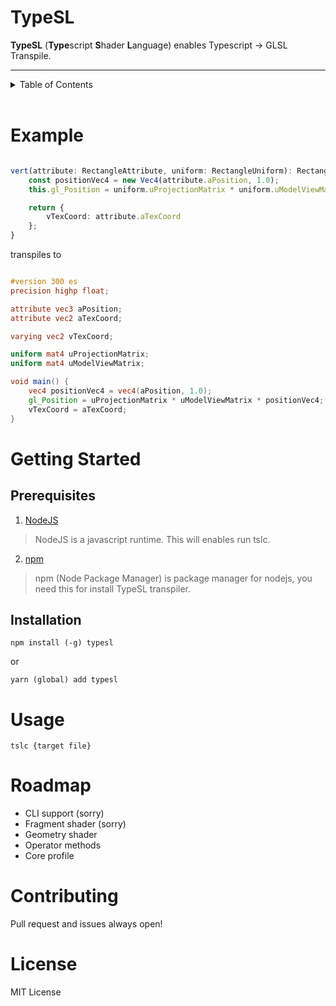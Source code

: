# TypeSL

**TypeSL** (**Type**script **S**hader **L**anguage) enables Typescript -> GLSL Transpile.

<hr>

<!-- TABLE OF CONTENTS -->
<details>
  <summary>Table of Contents</summary>
  <ol>
    <li>
      <a href="#typesl">TypeSL</a>
    </li>
    <li>
      <a href="#getting-started">Getting Started</a>
      <ul>
        <li><a href="#prerequisites">Prerequisites</a></li>
        <li><a href="#installation">Installation</a></li>
      </ul>
    </li>
    <li><a href="#usage">Usage</a></li>
    <li><a href="#roadmap">Roadmap</a></li>
    <li><a href="#contributing">Contributing</a></li>
    <li><a href="#license">License</a></li>
  </ol>
</details>

<br>

# Example

```typescript

vert(attribute: RectangleAttribute, uniform: RectangleUniform): RectangleVarying {
    const positionVec4 = new Vec4(attribute.aPosition, 1.0);
    this.gl_Position = uniform.uProjectionMatrix * uniform.uModelViewMatrix * positionVec4;

    return {
        vTexCoord: attribute.aTexCoord
    };
}

```

transpiles to

```glsl

#version 300 es
precision highp float;

attribute vec3 aPosition;
attribute vec2 aTexCoord;

varying vec2 vTexCoord;

uniform mat4 uProjectionMatrix;
uniform mat4 uModelViewMatrix;

void main() {
    vec4 positionVec4 = vec4(aPosition, 1.0);
    gl_Position = uProjectionMatrix * uModelViewMatrix * positionVec4;
    vTexCoord = aTexCoord;
}

```

# Getting Started

## Prerequisites

1. [NodeJS](https://nodejs.org)

> NodeJS is a javascript runtime. This will enables run tslc.

2. [npm](https://www.npmjs.com/)

> npm (Node Package Manager) is package manager for nodejs, you need this for install TypeSL transpiler.

## Installation

```
npm install (-g) typesl
```

or

```
yarn (global) add typesl
```

# Usage

```
tslc {target file}
```

# Roadmap

- CLI support (sorry)
- Fragment shader (sorry)
- Geometry shader
- Operator methods
- Core profile

# Contributing

Pull request and issues always open!

# License

MIT License
